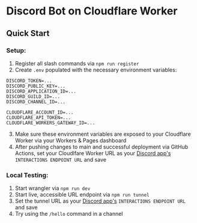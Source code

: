 # Discord Bot on Cloudflare Worker

## Quick Start
### Setup:
1. Register all slash commands via `npm run register`
2. Create `.env` populated with the necessary environment variables:
```env
DISCORD_TOKEN=...
DISCORD_PUBLIC_KEY=...
DISCORD_APPLICATION_ID=...
DISCORD_GUILD_ID=...
DISCORD_CHANNEL_ID=...

CLOUDFLARE_ACCOUNT_ID=...
CLOUDFLARE_API_TOKEN=...
CLOUDFLARE_WORKERS_GATEWAY_ID=...
```
3. Make sure these environment variables are exposed to your Cloudflare Worker via your Workers & Pages dashboard
4. After pushing changes to main and successful deployment via GitHub Actions, set your Cloudlfare Worker URL as your [Discord app's](https://discord.com/developers/applications) `INTERACTIONS ENDPOINT URL` and save

### Local Testing:  
1. Start wrangler via `npm run dev`
2. Start live, accessible URL endpoint via `npm run tunnel`
3. Set the tunnel URL as your [Discord app's](https://discord.com/developers/applications) `INTERACTIONS ENDPOINT URL` and save
4. Try using the `/hello` command in a channel
